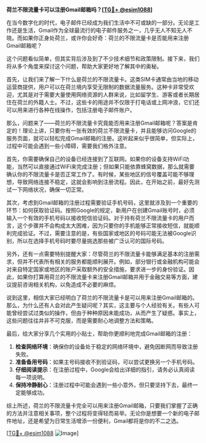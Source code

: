 **荷兰不限流量卡可以注册Gmail邮箱吗？[[TG💪+ @esim1088](https://t.me/s/esim1088)]**

在当今数字化的时代，电子邮件已经成为我们生活中不可或缺的一部分。无论是工作还是生活，Gmail作为全球最流行的电子邮件服务之一，几乎无人不知无人不晓。而如果你正身处荷兰，或许你会好奇：荷兰的不限流量卡是否能用来注册Gmail邮箱呢？

这个问题看似简单，但其实背后涉及到了不少技术细节和政策限制。接下来，我们将从多个角度来探讨这个问题，帮助大家更好地了解其中的奥秘。

首先，让我们来了解一下什么是荷兰的不限流量卡。这类SIM卡通常由当地的移动运营商提供，用户可以在荷兰境内享受无限制的数据流量服务。这种卡非常受欢迎，尤其是对于需要大量使用网络资源的人群来说，比如留学生、游客或者长期居住在荷兰的外籍人士。不过，这些卡的用途并不仅限于打电话或上网冲浪，它们还可以用来进行各种在线操作，包括注册电子邮件账户。

那么，问题来了——荷兰的不限流量卡究竟能否用来注册Gmail邮箱呢？答案是肯定的！理论上讲，只要你有一张有效的荷兰不限流量卡，并且能够访问Google的服务页面，就可以轻松完成Gmail邮箱的注册。这听起来似乎很简单，但实际上，过程中可能会遇到一些小障碍，需要我们格外注意。

首先，你需要确保自己的设备已经连接到了互联网。如果你的设备支持WiFi功能，当然可以直接通过WiFi来完成注册；但如果只能依靠蜂窝数据，那么就需要确认你的不限流量卡是否正常工作了。有时候，某些地区的信号覆盖可能不够理想，导致网络连接不稳定，这就会影响到注册流程。因此，在开始之前，最好先测试一下网络状况，确保一切正常。

其次，考虑到Gmail邮箱的注册过程需要验证手机号码，这里就涉及到一个重要的环节：如何获取验证码。按照Google的规定，新用户在创建Gmail账号时，必须输入一个有效的手机号码以接收短信验证码。对于持有荷兰不限流量卡的用户而言，这个步骤并不会构成太大困难，因为只要你的手机能够正常接收短信，就能顺利完成验证。不过，需要注意的是，有些国家或地区的号码可能无法被Google识别，所以在选择手机号码时要尽量挑选那些被广泛认可的国际号码。

另外，还有一点需要特别提醒大家：尽管荷兰的不限流量卡能够满足基本的注册需求，但并不代表所有相关的服务都能顺利展开。例如，部分银行或金融机构可能会对来自特定国家或地区的账户采取额外的安全措施，要求进一步的身份验证。因此，如果你打算用荷兰的不限流量卡来注册Gmail邮箱并用于金融交易等方面，建议提前咨询相关机构，以免造成不必要的麻烦。

说到这里，相信大家已经明白了荷兰的不限流量卡是可以用来注册Gmail邮箱的。那么，为什么还有人会对此产生疑问呢？其实，这主要与个人经验有关。有些人可能曾经尝试过类似的操作，但由于种种原因未能成功，从而产生了疑惑。事实上，这些问题往往并非不可克服，而是需要耐心地调整方法和策略。

最后，给大家分享几个实用的小贴士，帮助你更顺利地完成Gmail邮箱的注册：

1. **检查网络环境**：确保你的设备处于稳定的网络环境中，避免因断网而导致注册失败。
2. **准备备用号码**：如果主号码接收不到验证码，可以尝试更换另一个手机号码。
3. **仔细阅读提示**：在注册过程中，Google会给出详细的指引，请务必认真阅读每一项说明。
4. **保持冷静耐心**：注册过程中可能会遇到一些小意外，但只要坚持下去，最终一定能够成功。

综上所述，荷兰的不限流量卡完全可以用来注册Gmail邮箱，只要我们掌握了正确的方法并注意相关事项，整个过程将变得轻而易举。无论你是想要一个新的电子邮件地址，还是希望为日常生活增添一份便利，Gmail都将是你的不二之选。

[[TG💪+ @esim1088](https://t.me/s/esim1088) ![Image](https://i.postimg.cc/4NQfJmqS/Snipaste-2025-05-13-00-14-12.png)]